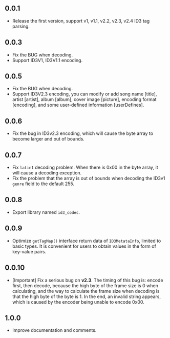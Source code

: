 ## 0.0.1

* Release the first version, support v1, v1.1, v2.2, v2.3, v2.4 ID3 tag parsing.

## 0.0.3

* Fix the BUG when decoding.
* Support ID3V1, ID3V1.1 encoding.

## 0.0.5

* Fix the BUG when decoding.
* Support ID3V2.3 encoding, you can modify or add song name [title], artist [artist], album [album], cover image [picture], encoding format [encoding], and some user-defined information [userDefines].

## 0.0.6

* Fix the bug in ID3v2.3 encoding, which will cause the byte array to become larger and out of bounds.

## 0.0.7
* Fix `latin1` decoding problem. When there is 0x00 in the byte array, it will cause a decoding exception.
* Fix the problem that the array is out of bounds when decoding the ID3v1 `genre` field to the default 255.

## 0.0.8
* Export library named `id3_codec`.

## 0.0.9
* Optimize `getTagMap()` interface return data of `ID3MetataInfo`, limited to basic types. It is convenient for users to obtain values in the form of key-value pairs.

## 0.0.10
* [Important] Fix a serious bug on **v2.3**. The timing of this bug is: encode first, then decode, because the high byte of the frame size is 0 when calculating, and the way to calculate the frame size when decoding is that the high byte of the byte is 1. In the end, an invalid string appears, which is caused by the encoder being unable to encode 0x00.

## 1.0.0
* Improve documentation and comments.
